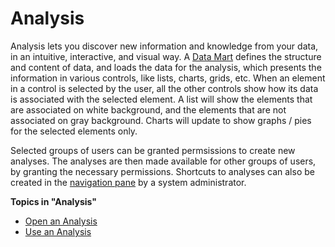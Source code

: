# Analysis

Analysis lets you discover new information and knowledge from your data, in an intuitive, interactive, and visual way. A [Data Mart](../../developers/defining-the-application-model/data-marts.md) defines the structure and content of data, and loads the data for the analysis, which presents the information in various controls, like lists, charts, grids, etc. When an element in a control is selected by the user, all the other controls show how its data is associated with the selected element. A list will show the elements that are associated on white background, and the elements that are not associated on gray background. Charts will update to show graphs / pies for the selected elements only.

Selected groups of users can be granted permsissions to create new analyses. The analyses are then made available for other groups of users, by granting the necessary permissions. Shortcuts to analyses can also be created in the [navigation pane](../../users/navigation-pane.md) by a system administrator.

**Topics in "Analysis"**
* [Open an Analysis](analysis/open-an-analysis.md)
* [Use an Analysis](analysis/use-an-analysis.md)
